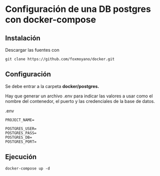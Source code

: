 # Configuración de una DB postgres con docker-compose

## Instalación

Descargar las fuentes con
```
git clone https://github.com/foxmoyano/docker.git
```
## Configuración

Se debe entrar a la carpeta **docker/postgres.**

Hay que generar un archivo .env para indicar las valores a usar como el nombre del contenedor, el puerto y las credenciales de la base  de datos.

.env
```
PROJECT_NAME=

POSTGRES_USER=
POSTGRES_PASS=
POSTGRES_DB=
POSTGRES_PORT=
```

## Ejecución

```
docker-compose up -d
```
